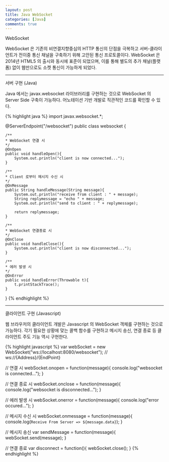 ```yaml
---
layout: post
title: Java WebSocket
categories: [Java]
comments: true
---
```


WebSocket

WebSocket 은 기존의 비연결지향중심의 HTTP 통신의 단점을 극복하고 서버-클라이언트가 전이중 통신 채널을 구축하기 위해 고안된 통신 프로토콜이다. WebSocket 은 2014년 HTML5 의 출시와 동시에 표준이 되었으며, 이를 통해 별도의 추가 채널(플랫폼) 없이 웹만으로도 소켓 통신이 가능하게 되었다.

-------------

서버 구현 (Java)

Java 에서는 javax.websocket 라이브러리를 구현하는 것으로 WebSocket 의 Server Side 구축이 가능하다. 어노테이션 기반 개발로 직관적인 코드를 확인할 수 있다.

{% highlight java %}
import javax.websocket.*;

@ServerEndpoint("/websocket")
public class websocket {

    /**
    * WebSocket 연결 시
    */
    @OnOpen
    public void handleOpen(){
        System.out.println("client is now connected...");
    }

    /**
    * Client 로부터 메시지 수신 시
    */
    @OnMessage
    public String handleMessage(String message){
        System.out.println("receive from client : " + message);
        String replymessage = "echo " + message;
        System.out.println("send to client : " + replymessage);

        return replymessage;
    }

    /**
    * WebSocket 연결종료 시
    */
    @OnClose
    public void handleClose(){
        System.out.println("client is now disconnected...");
    }

    /**
    * 에러 발생 시
    */
    @OnError
    public void handleError(Throwable t){
        t.printStackTrace();
    }
}
{% endhighlight %}

-------------

클라이언트 구현 (Javascript)

웹 브라우저의 클라이언트 개발은 Javascript 의 WebSocket 객체를 구현하는 것으로 가능하다. 각기 필요한 상황에 맞는 콜백 함수를 구현하고 메시지 송신, 연결 종료 등 클라이언트 주도 기능 역시 구현한다.

{% highlight javascript %}
var webSocket = new WebSocket("ws://localhost:8080/websocket"); // ws://{Address}/{EndPoint}

// 연결 시
webSocket.onopen = function(message){
    console.log("websocket is connected...");
}

// 연결 종료 시
webSocket.onclose = function(message){
    console.log("websocket is disconnected...");
}

// 에러 발생 시
webSocket.onerror = function(message){
    console.log("error occured...");
}

// 메시지 수신 시
webSocket.onmessage = function(message){
    console.log(`Receive From Server => ${message.data}`);
}

// 메시지 송신
var sendMessage = function(message){
    webSocket.send(message);
}

// 연결 종료
var disconnect = function(){
    webSocket.close();
}
{% endhighlight %}